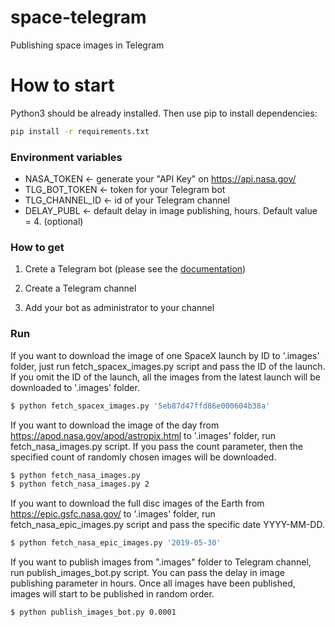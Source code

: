 # space-telegram
Publishing space images in Telegram

# How to start

Python3 should be already installed. Then use pip to install dependencies:

```bash
pip install -r requirements.txt
```

### Environment variables

- NASA_TOKEN <- generate your "API Key" on https://api.nasa.gov/
- TLG_BOT_TOKEN <- token for your Telegram bot
- TLG_CHANNEL_ID <- id of your Telegram channel
- DELAY_PUBL <- default delay in image publishing, hours. Default value = 4. (optional) 

### How to get

1. Crete a Telegram bot (please see the [documentation](https://core.telegram.org/bots/features#botfather))

2. Create a Telegram channel

3. Add your bot as administrator to your channel 

### Run

If you want to download the image of one SpaceX launch by ID to '.images' folder, just run fetch_spacex_images.py
script and pass the ID of the launch. 
If you omit the ID of the launch, all the images from the latest launch will be downloaded to '.images' folder.

```bash
$ python fetch_spacex_images.py '5eb87d47ffd86e000604b38a'  
```
   
If you want to download the image of the day from https://apod.nasa.gov/apod/astropix.html to '.images' folder, run 
fetch_nasa_images.py script. 
If you pass the count parameter, then the specified count of randomly chosen images will be downloaded. 

```bash
$ python fetch_nasa_images.py
$ python fetch_nasa_images.py 2  
```

If you want to download the full disc images of the Earth from https://epic.gsfc.nasa.gov/ to '.images' folder, run 
fetch_nasa_epic_images.py script and pass the specific date YYYY-MM-DD. 

```bash
$ python fetch_nasa_epic_images.py '2019-05-30'
```

If you want to publish images from ".images" folder to Telegram channel, run publish_images_bot.py script.
You can pass the delay in image publishing parameter in hours. 
Once all images have been published, images will start to be published in random order.

```bash
$ python publish_images_bot.py 0.0001
```
  
